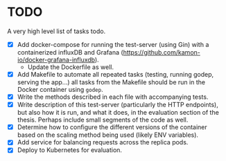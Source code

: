 # TODO

A very high level list of tasks todo.

- [X] Add docker-compose for running the test-server (using Gin) with a
  containerized influxDB and Grafana
  (https://github.com/kamon-io/docker-grafana-influxdb).
  - Update the Dockerfile as well.
- [X] Add Makefile to automate all repeated tasks (testing,
  running godep, serving the app...) all tasks from the Makefile
  should be run in the Docker container using `godep`.
- [X] Write the methods described in each file with accompanying tests.
- [X] Write description of this test-server (particularly the HTTP endpoints),
  but also how it is run, and what it does, in the evaluation section of the
  thesis. Perhaps include small segments of the code as well.
- [X] Determine how to configure the different versions of the container based
  on the scaling method being used (likely ENV variables).
- [X] Add service for balancing requests across the replica pods.
- [X] Deploy to Kubernetes for evaluation.
